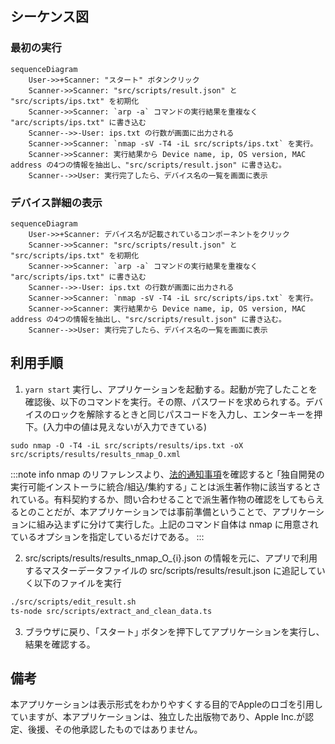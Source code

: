 
## シーケンス図
### 最初の実行
```mermaid
sequenceDiagram
    User->>+Scanner: "スタート" ボタンクリック
    Scanner->>Scanner: "src/scripts/result.json" と "src/scripts/ips.txt" を初期化
    Scanner->>Scanner: `arp -a` コマンドの実行結果を重複なく "arc/scripts/ips.txt" に書き込む
    Scanner-->>-User: ips.txt の行数が画面に出力される
    Scanner->>Scanner: `nmap -sV -T4 -iL src/scripts/ips.txt` を実行。
    Scanner->>Scanner: 実行結果から Device name, ip, OS version, MAC address の4つの情報を抽出し、"src/scripts/result.json" に書き込む。
    Scanner-->>User: 実行完了したら、デバイス名の一覧を画面に表示
```

### デバイス詳細の表示
```mermaid
sequenceDiagram
    User->>+Scanner: デバイス名が記載されているコンポーネントをクリック
    Scanner->>Scanner: "src/scripts/result.json" と "src/scripts/ips.txt" を初期化
    Scanner->>Scanner: `arp -a` コマンドの実行結果を重複なく "arc/scripts/ips.txt" に書き込む
    Scanner-->>-User: ips.txt の行数が画面に出力される
    Scanner->>Scanner: `nmap -sV -T4 -iL src/scripts/ips.txt` を実行。
    Scanner->>Scanner: 実行結果から Device name, ip, OS version, MAC address の4つの情報を抽出し、"src/scripts/result.json" に書き込む。
    Scanner-->>User: 実行完了したら、デバイス名の一覧を画面に表示
```

## 利用手順
1. `yarn start` 実行し、アプリケーションを起動する。起動が完了したことを確認後、以下のコマンドを実行。その際、パスワードを求められする。デバイスのロックを解除するときと同じパスコードを入力し、エンターキーを押下。(入力中の値は見えないが入力できている)
```
sudo nmap -O -T4 -iL src/scripts/results/ips.txt -oX src/scripts/results/results_nmap_O.xml
```

:::note info
nmap のリファレンスより、[法的通知事項](https://nmap.org/man/ja/man-legal.html)を確認すると ｢独自開発の実行可能インストーラに統合/組込/集約する｣ ことは派生著作物に該当するとされている。有料契約するか、問い合わせることで派生著作物の確認をしてもらえるとのことだが、本アプリケーションでは事前準備ということで、アプリケーションに組み込まずに分けて実行した。上記のコマンド自体は nmap に用意されているオプションを指定しているだけである。
:::

2. src/scripts/results/results_nmap_O_{i}.json の情報を元に、アプリで利用するマスターデータファイルの src/scripts/results/result.json に追記していく以下のファイルを実行
``` zsh
./src/scripts/edit_result.sh
ts-node src/scripts/extract_and_clean_data.ts
```

3. ブラウザに戻り、｢スタート｣ ボタンを押下してアプリケーションを実行し、結果を確認する。

## 備考
本アプリケーションは表示形式をわかりやすくする目的でAppleのロゴを引用していますが、本アプリケーションは、独立した出版物であり、Apple Inc.が認定、後援、その他承認したものではありません。